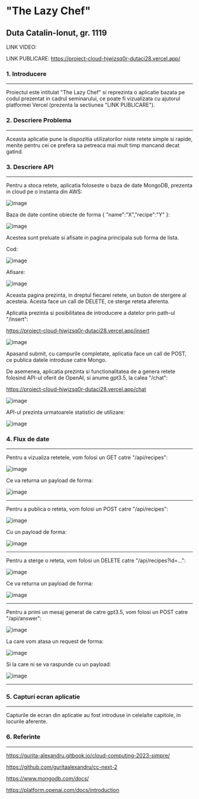 # "The Lazy Chef"

## Duta Catalin-Ionut, gr. 1119

LINK VIDEO: 

LINK PUBLICARE: https://proiect-cloud-hjwjzsq0r-dutaci28.vercel.app/

### 1. Introducere

-----

Proiectul este intitulat "The Lazy Chef" si reprezinta o aplicatie bazata pe codul prezentat in cadrul seminarului, ce poate fi vizualizata cu ajutorul platformei Vercel (prezenta la sectiunea "LINK PUBLICARE").

### 2. Descriere Problema

-----

Aceasta aplicatie pune la dispozitia utilizatorilor niste retete simple si rapide, menite pentru cei ce prefera sa petreaca mai mult timp mancand decat gatind.

### 3. Descriere API

-----

Pentru a stoca retete, aplicatia foloseste o baza de date MongoDB, prezenta in cloud pe o instanta din AWS:

![image](https://github.com/dutaci28/ProiectCloud/assets/69631672/fd3a4131-2d70-40c1-a647-3bbc96f3040e)

Baza de date contine obiecte de forma { "name":"X","recipe":"Y" }:

![image](https://github.com/dutaci28/ProiectCloud/assets/69631672/5fb837ee-0793-429b-8dec-9057f5dc5acf)

Acestea sunt preluate si afisate in pagina principala sub forma de lista.

Cod:

![image](https://github.com/dutaci28/ProiectCloud/assets/69631672/e1d7f474-2be9-47d6-87c9-2c7ae221be82)

Afisare:

![image](https://github.com/dutaci28/ProiectCloud/assets/69631672/18d4d8ed-de5e-4edd-b50f-c4eb2ce6d807)

Aceasta pagina prezinta, in dreptul fiecarei retete, un buton de stergere al acesteia. Acesta face un call de DELETE, ce sterge reteta aferenta. 

Aplicatia prezinta si posibilitatea de introducere a datelor prin path-ul "/insert":

https://proiect-cloud-hjwjzsq0r-dutaci28.vercel.app/insert

![image](https://github.com/dutaci28/ProiectCloud/assets/69631672/a71457c3-b12f-414b-a179-bd67f102d02b)

Apasand submit, cu campurile completate, aplicatia face un call de POST, ce publica datele introduse catre Mongo.

De asemenea, aplicatia prezinta si functionalitatea de a genera retete folosind API-ul oferit de OpenAI, si anume gpt3.5, la calea "/chat":

https://proiect-cloud-hjwjzsq0r-dutaci28.vercel.app/chat

![image](https://github.com/dutaci28/ProiectCloud/assets/69631672/50914108-dfb3-4bd7-ac5a-6fe4ed4ac9e9)

API-ul prezinta urmatoarele statistici de utilizare:

![image](https://github.com/dutaci28/ProiectCloud/assets/69631672/aee09c7c-0ce5-4404-9611-91bb201b3d53)

### 4. Flux de date

-----

Pentru a vizualiza retetele, vom folosi un GET catre "/api/recipes":

![image](https://github.com/dutaci28/ProiectCloud/assets/69631672/4b4276ba-81a9-44c0-979e-860e7e6ce803)

Ce va returna un payload de forma:

![image](https://github.com/dutaci28/ProiectCloud/assets/69631672/64bd6874-2bb2-4ad1-b248-ae06451e05a6)

-----

Pentru a publica o reteta, vom folosi un POST catre "/api/recipes":

![image](https://github.com/dutaci28/ProiectCloud/assets/69631672/66345ef9-2643-415e-85db-dcce3381f247)

Cu un payload de forma: 

![image](https://github.com/dutaci28/ProiectCloud/assets/69631672/3423b282-29f8-4d07-a5d5-a5b828a5e8e7)

-----

Pentru a sterge o reteta, vom folosi un DELETE catre "/api/recipes?id=...":

![image](https://github.com/dutaci28/ProiectCloud/assets/69631672/c1dbb635-04ea-4966-9c64-9a8dde8ba9d0)

Ce va returna un payload de forma:

![image](https://github.com/dutaci28/ProiectCloud/assets/69631672/bae14bfe-6a42-4276-a47c-25b5ac3be91e)

-----

Pentru a primi un mesaj generat de catre gpt3.5, vom folosi un POST catre "/api/answer":

![image](https://github.com/dutaci28/ProiectCloud/assets/69631672/4a27fad0-7fe0-4239-8bc2-7b3e22206938)

La care vom atasa un request de forma:

![image](https://github.com/dutaci28/ProiectCloud/assets/69631672/9642c33d-28aa-4679-930a-d89590769655)

Si la care ni se va raspunde cu un payload:

![image](https://github.com/dutaci28/ProiectCloud/assets/69631672/8abf496a-7415-4fa1-a734-854698e3b3df)

-----

### 5. Capturi ecran aplicatie

-----

Capturile de ecran din aplicatie au fost introduse in celelalte capitole, in locurile aferente.

### 6. Referinte

-----

https://gurita-alexandru.gitbook.io/cloud-computing-2023-simpre/

https://github.com/guritaalexandru/cc-next-2

https://www.mongodb.com/docs/

https://platform.openai.com/docs/introduction
